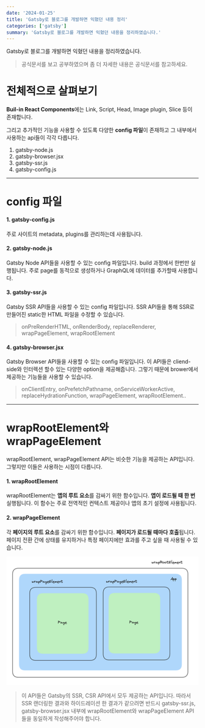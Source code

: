 ```yaml
---
date: '2024-01-25'
title: 'Gatsby로 블로그를 개발하면 익혔던 내용 정리'
categories: ['gatsby']
summary: 'Gatsby로 블로그를 개발하면 익혔던 내용을 정리하였습니다.'
---
```


Gatsby로 블로그를 개발하면 익혔던 내용을 정리하였습니다. 
> 공식문서를 보고 공부하였으며 좀 더 자세한 내용은 공식문서를 참고하세요.

# 전체적으로 살펴보기

**Buil-in React Components**에는 Link, Script, Head, Image plugin, Slice 등이 존재합니다.

그리고 추가적인 기능을 사용할 수 있도록 다양한 **config 파일**이 존재하고 그 내부에서 사용하는 api들이 각각 다릅니다. 

1. gatsby-node.js
2. gatsby-browser.jsx
3. gatsby-ssr.js
4. gatsby-config.js

---

# config 파일
#### 1️. gatsby-config.js
주로 사이트의 metadata, plugins를 관리하는데 사용됩니다. 

#### 2️. gatsby-node.js
Gatsby Node API들을 사용할 수 있는 config 파일입니다. build 과정에서 한번만 실행됩니다. 주로 page를 동적으로 생성하거나 GraphQL에 데이터를 추가할때 사용합니다.

#### 3.  gatsby-ssr.js 
Gatsby SSR API들을 사용할 수 있는 config 파일입니다. SSR API들을 통해 SSR로 만들어진 static한 HTML 파일을 수정할 수 있습니다. 
> onPreRenderHTML, onRenderBody, replaceRenderer, wrapPageElement, wrapRootElement

#### 4️. gatsby-browser.jsx
Gatsby Browser API들을 사용할 수 있는 config 파일입니다. 이 API들은 cliend-side와 인터렉션 할수 있는 다양한 option을 제공해줍니다. 그렇기 때문에 brower에서 제공하는 기능들을 사용할 수 있습니다. 
> onClientEntry, onPrefetchPathname, onServiceWorkerActive, replaceHydrationFunction, wrapPageElement, wrapRootElement..

---

# wrapRootElement와 wrapPageElement
wrapRootElement, wrapPageElement API는 비슷한 기능을 제공하는 API입니다. 그렇지만 이들은 사용하는 시점이 다릅니다. 

#### 1️. wrapRootElement
wrapRootElement는 **앱의 루트 요소**를 감싸기 위한 함수입니다. **앱이 로드될 때 한 번** 실행됩니다. 이 함수는 주로 전역적인 컨텍스트 제공이나 앱의 초기 설정에 사용됩니다.

#### 2. wrapPageElement
각 **페이지의 루트 요소**를 감싸기 위한 함수입니다. **페이지가 로드될 때마다 호출**됩니다. 페이지 전환 간에 상태를 유지하거나 특정 페이지에만 효과를 주고 싶을 때 사용될 수 있습니다.

![warpPage-and-wrapElemet](./assets/warpPage-and-wrapElemet-api-light.png)

> 이 API들은 Gatsby의 SSR, CSR API에서 모두 제공하는 API입니다. 따라서 SSR 랜더링한 결과와 하이드레이션 한 결과가 같으려면 반드시 gatsby-ssr.js, gatsby-browser.jsx 내부에 wrapRootElement와 wrapPageElement API들을 동일하게 작성해주어야 합니다. 